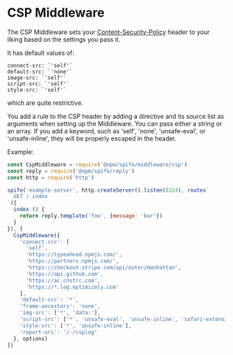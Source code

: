 # CSP Middleware

The CSP Middleware sets your [Content-Security-Policy](https://developer.mozilla.org/en-US/docs/Web/HTTP/CSP) header to your liking based on
the settings you pass it.

It has default values of:

```
connect-src: `'self'`
default-src: `'none'`
image-src: `'self'`
script-src: `'self'`
style-src: `'self'`
```

which are quite restrictive.

You add a rule to the CSP header by adding a directive and its source list as arguments when
setting up the Middleware. You can pass either a string or an array. If you add a keyword, such
as 'self', 'none', 'unsafe-eval', or 'unsafe-inline', they will be properly escaped in the header.

Example:

```javascript
const CspMiddleware = require('@npm/spife/middleware/csp')
const reply = require('@npm/spife/reply')
const http = require('http')

spife('example-server', http.createServer().listen(8124), routes`
  GET / index
`({
  index () {
    return reply.template('foo', {message: 'bar'})
  }
}), [
  CspMiddleware({
    'connect-src': [
      'self',
      'https://typeahead.npmjs.com/',
      'https://partners.npmjs.com/',
      'https://checkout.stripe.com/api/outer/manhattan',
      'https://api.github.com',
      'https://ac.cnstrc.com',
      'https://*.log.optimizely.com'
    ],
    'default-src': '*',
    'frame-ancestors': 'none',
    'img-src': ['*', 'data:'],
    'script-src': ['*', 'unsafe-eval', 'unsafe-inline', 'safari-extension:'],
    'style-src': ['*', 'unsafe-inline'],
    'report-uri': '/-/csplog'
  }, options)
])
```

